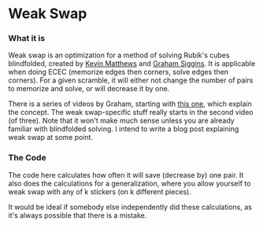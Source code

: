 # Weak Swap

### What it is

Weak swap is an optimization for a method of solving Rubik's cubes blindfolded, created by [Kevin Matthews](https://www.worldcubeassociation.org/persons/2010MATT02) and [Graham Siggins](https://www.worldcubeassociation.org/persons/2016SIGG01).
It is applicable when doing ECEC (memorize edges then corners, solve edges then corners).
For a given scramble, it will either not change the number of pairs to memorize and solve, or will decrease it by one.

There is a series of videos by Graham, starting with [this one](https://youtu.be/MyeQkcsAzUE), which explain the concept.
The weak swap-specific stuff really starts in the second video (of three).
Note that it won't make much sense unless you are already familiar with blindfolded solving.
I intend to write a blog post explaining weak swap at some point.

### The Code

The code here calculates how often it will save (decrease by) one pair.
It also does the calculations for a generalization, where you allow yourself to weak swap with any of k stickers (on k different pieces).

It would be ideal if somebody else independently did these calculations, as it's always possible that there is a mistake.

